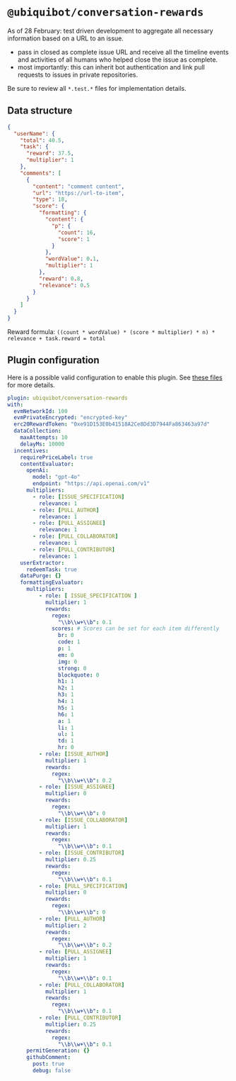 # `@ubiquibot/conversation-rewards`

As of 28 February: test driven development to aggregate all necessary information based on a URL to an issue.

- pass in closed as complete issue URL and receive all the timeline events and activities of all humans who helped close the issue as complete.
- most importantly: this can inherit bot authentication and link pull requests to issues in private repositories.

Be sure to review all `*.test.*` files for implementation details.

## Data structure

```json
{
  "userName": {
    "total": 40.5,
    "task": {
      "reward": 37.5,
      "multiplier": 1
    },
    "comments": [
      {
        "content": "comment content",
        "url": "https://url-to-item",
        "type": 18,
        "score": {
          "formatting": {
            "content": {
              "p": {
                "count": 16,
                "score": 1
              }
            },
            "wordValue": 0.1,
            "multiplier": 1
          },
          "reward": 0.8,
          "relevance": 0.5
        }
      }
    ]
  }
}
```

Reward formula: `((count * wordValue) * (score * multiplier) * n) * relevance + task.reward = total`

## Plugin configuration

Here is a possible valid configuration to enable this plugin. See [these files](./src/configuration/) for more details.

```yaml
plugin: ubiquibot/conversation-rewards
with:
  evmNetworkId: 100
  evmPrivateEncrypted: "encrypted-key"
  erc20RewardToken: "0xe91D153E0b41518A2Ce8Dd3D7944Fa863463a97d"
  dataCollection:
    maxAttempts: 10
    delayMs: 10000
  incentives:
    requirePriceLabel: true
    contentEvaluator:
      openAi:
        model: "gpt-4o"
        endpoint: "https://api.openai.com/v1"
      multipliers:
        - role: [ISSUE_SPECIFICATION]
          relevance: 1
        - role: [PULL_AUTHOR]
          relevance: 1
        - role: [PULL_ASSIGNEE]
          relevance: 1
        - role: [PULL_COLLABORATOR]
          relevance: 1
        - role: [PULL_CONTRIBUTOR]
          relevance: 1
    userExtractor:
      redeemTask: true
    dataPurge: {}
    formattingEvaluator:
      multipliers:
          - role: [ ISSUE_SPECIFICATION ]
            multiplier: 1
            rewards:
              regex:
                "\\b\\w+\\b": 0.1
              scores: # Scores can be set for each item differently
                br: 0
                code: 1
                p: 1
                em: 0
                img: 0
                strong: 0
                blockquote: 0
                h1: 1
                h2: 1
                h3: 1
                h4: 1
                h5: 1
                h6: 1
                a: 1
                li: 1
                ul: 1
                td: 1
                hr: 0
          - role: [ISSUE_AUTHOR]
            multiplier: 1
            rewards:
              regex:
                "\\b\\w+\\b": 0.2
          - role: [ISSUE_ASSIGNEE]
            multiplier: 0
            rewards:
              regex:
                "\\b\\w+\\b": 0
          - role: [ISSUE_COLLABORATOR]
            multiplier: 1
            rewards:
              regex:
                "\\b\\w+\\b": 0.1
          - role: [ISSUE_CONTRIBUTOR]
            multiplier: 0.25
            rewards:
              regex:
                "\\b\\w+\\b": 0.1
          - role: [PULL_SPECIFICATION]
            multiplier: 0
            rewards:
              regex:
                "\\b\\w+\\b": 0
          - role: [PULL_AUTHOR]
            multiplier: 2
            rewards:
              regex:
                "\\b\\w+\\b": 0.2
          - role: [PULL_ASSIGNEE]
            multiplier: 1
            rewards:
              regex:
                "\\b\\w+\\b": 0.1
          - role: [PULL_COLLABORATOR]
            multiplier: 1
            rewards:
              regex:
                "\\b\\w+\\b": 0.1
          - role: [PULL_CONTRIBUTOR]
            multiplier: 0.25
            rewards:
              regex:
                "\\b\\w+\\b": 0.1
      permitGeneration: {}
      githubComment:
        post: true
        debug: false
```
